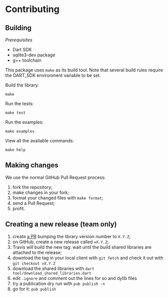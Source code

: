 Contributing
============================================

## Building

*Prerequisites*

- Dart SDK
- sqlite3-dev package
- g++ toolchain

This package uses `make` as its build tool. Note that several build rules
require the DART_SDK environment variable to be set.

Build the library:
```
make
```

Run the tests:
```
make test
```

Run the examples:
```
make examples
```

View all the available commands:
```
make help
```


## Making changes

We use the normal GitHub Pull Request process:

1. fork the repository;
2. make changes in your fork;
3. format your changed files with `make format`;
4. send a Pull Request;
5. profit.


## Creating a new release (team only)

1. create [a PR](https://github.com/pylaligand/dart-sqlite/pull/50) bumping the
   library version number to `X.Y.Z`;
2. on GitHub, create a new release called `vX.Y.Z`;
3. Travis will build the new tag: wait until the build shared libraries are
   attached to the release;
4. download the tag in your local client with `git fetch` and check it out with
   `git checkout vX.Y.Z`
5. download the shared libraries with
`dart tool/download_shared_libraries.dart`
6. edit `.ignore` and comment out the lines for so and dylib files
7. try a publication dry run with `pub publish -n`
8. go for it: `pub publish`
